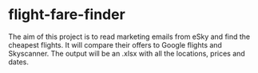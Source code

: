 # flight-fare-finder
The aim of this project is to read marketing emails from eSky and find the cheapest flights. It will compare their offers to Google flights and Skyscanner. The output will be an .xlsx with all the locations, prices and dates.
